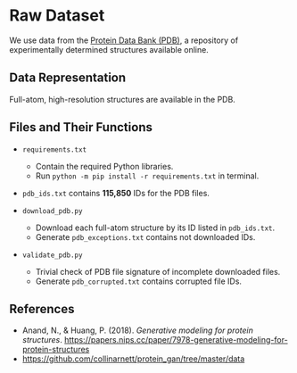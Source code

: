 # Raw Dataset

We use data from the [Protein Data Bank (PDB)](https://www.rcsb.org/), a repository of experimentally determined structures available online.

## Data Representation

Full-atom, high-resolution structures are available in the PDB.

## Files and Their Functions

- `requirements.txt`
  - Contain the required Python libraries.
  - Run `python -m pip install -r requirements.txt` in terminal.

- `pdb_ids.txt` contains **115,850** IDs for the PDB files.
- `download_pdb.py`
  - Download each full-atom structure by its ID listed in `pdb_ids.txt`.
  - Generate `pdb_exceptions.txt` contains not downloaded IDs.
- `validate_pdb.py`
  - Trivial check of PDB file signature of incomplete downloaded files.
  - Generate `pdb_corrupted.txt` contains corrupted file IDs.

## References

- Anand, N., & Huang, P. (2018). *Generative modeling for protein structures*. <https://papers.nips.cc/paper/7978-generative-modeling-for-protein-structures>
- <https://github.com/collinarnett/protein_gan/tree/master/data>
